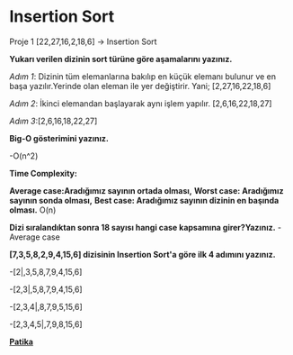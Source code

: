 # Insertion Sort
Proje 1
[22,27,16,2,18,6] -> Insertion Sort

**Yukarı verilen dizinin sort türüne göre aşamalarını yazınız.**

*Adım 1*: Dizinin tüm elemanlarına bakılıp en küçük elemanı bulunur ve en başa yazılır.Yerinde olan eleman ile yer değiştirir.
Yani; [2,27,16,22,18,6]

*Adım 2*: İkinci elemandan başlayarak aynı işlem yapılır. [2,6,16,22,18,27]

*Adım 3*:[2,6,16,18,22,27]

**Big-O gösterimini yazınız.**

-O(n^2)

**Time Complexity:**

**Average case:Aradığımız sayının ortada olması,** 
**Worst case: Aradığımız sayının sonda olması,** 
**Best case: Aradığımız sayının dizinin en başında olması.** O(n)


**Dizi sıralandıktan sonra 18 sayısı hangi case kapsamına girer?Yazınız.**
-Average case 


**[7,3,5,8,2,9,4,15,6] dizisinin Insertion Sort'a göre ilk 4 adımını yazınız.**

-[2|,3,5,8,7,9,4,15,6]

-[2,3|,5,8,7,9,4,15,6]

-[2,3,4|,8,7,9,5,15,6]

-[2,3,4,5|,7,9,8,15,6]

**[Patika](www.patika.dev)**
